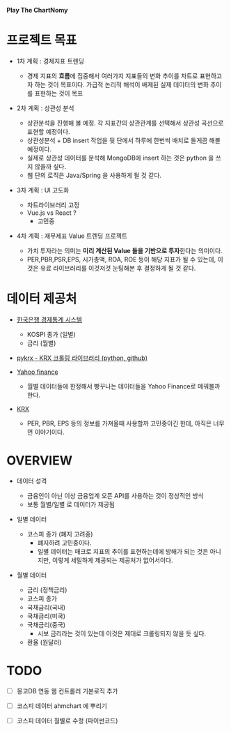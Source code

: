 **Play The ChartNomy**

  

# 프로젝트 목표

- 1차 계획 : 경제지표 트렌딩
  - 경제 지표의 **흐름**에 집중해서 여러가지 지표들의 변화 추이를 차트로 표현하고자 하는 것이 목표이다. 가급적 논리적 해석이 배제된 실제 데이터의 변화 추이를 표현하는 것이 목표   

- 2차 계획 : 상관성 분석
  - 상관분석을 진행해 볼 예정. 각 지표간의 상관관계를 선택해서 상관성 곡선으로 표현할 예정이다.
  - 상관성분석 + DB insert 작업을 뒷 단에서 하루에 한번씩 배치로 돌게끔 해볼 예정이다.
  - 실제로 상관성 데이터를 분석해 MongoDB에 insert 하는 것은 python 을 쓰지 않을까 싶다.
  - 웹 단의 로직은 Java/Spring 을 사용하게 될 것 같다.
- 3차 계획 : UI 고도화
  - 차트라이브러리 고정
  - Vue.js vs React ? 
    - 고민중
- 4차 계획 : 재무제표 Value 트렌딩 프로젝트
  - 가치 투자라는 의미는 **미리 계산된 Value 들을 기반으로 투자**한다는 의미이다.
  - PER,PBR,PSR,EPS, 시가총액, ROA, ROE 등이 해당 지표가 될 수 있는데, 이것은 유료 라이브러리를 이것저것 눈팅해본 후 결정하게 될 것 같다.



# 데이터 제공처

- [한국은행 경제통계 시스템](https://ecos.bok.or.kr/)
  - KOSPI 종가 (일별)
  - 금리 (월별)
- [pykrx - KRX 크롤링 라이브러리 (python, github)](https://github.com/sharebook-kr/pykrx)
- [Yahoo finance](https://finance.yahoo.com/)
  - 월별 데이터들에 한정해서 빵꾸나는 데이터들을 Yahoo Finance로 메꿔볼까 한다.

- [KRX](http://www.krx.co.kr/main/main.jsp)
  - PER, PBR, EPS 등의 정보를 가져올때 사용할까 고민중이긴 한데, 아직은 너무 먼 이야기이다. 



# OVERVIEW

- 데이터 성격
  - 금융인이 아닌 이상 금융업계 오픈 API를 사용하는 것이 정상적인 방식
  - 보통 월별/일별 로 데이터가 제공됨



- 일별 데이터
  - 코스피 종가 (폐지 고려중)
    - 폐지하려 고민중이다.
    - 일별 데이터는 매크로 지표의 추이를 표현하는데에 방해가 되는 것은 아니지만, 이렇게 세밀하게 제공되는 제공처가 없어서이다.



- 월별 데이터
  - 금리 (정책금리)
  - 코스피 종가
  - 국채금리(국내)
  - 국채금리(미국)
  - 국채금리(중국)
    - 시보 금리라는 것이 있는데 이것은 제대로 크롤링되지 않을 듯 싶다.
  - 환율 (원달러)



# TODO

- [ ] 몽고DB 연동 웹 컨트롤러 기본로직 추가
- [ ] 코스피 데이터 ahmchart 에 뿌리기
- [ ] 코스피 데이터 월별로 수정 (파이썬코드)

